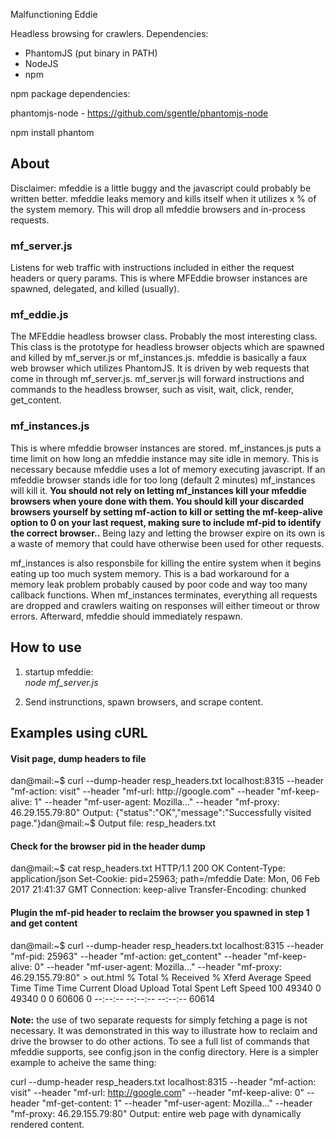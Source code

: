 Malfunctioning Eddie

Headless browsing for crawlers.
Dependencies:
- PhantomJS (put binary in PATH)
- NodeJS
- npm

npm package dependencies:

phantomjs-node - https://github.com/sgentle/phantomjs-node

npm install phantom
<h2>About</h2>
Disclaimer: mfeddie is a little buggy and the javascript could probably be written better.
mfeddie leaks memory and kills itself when it utilizes x % of the system memory.  This will
drop all mfeddie browsers and in-process requests.

<h3>mf_server.js</h3>Listens for web traffic with instructions included in either the request
headers or query params.  This is where MFEddie browser instances are spawned, delegated,
and killed (usually).

<h3>mf_eddie.js</h3>The MFEddie headless browser class.  Probably the most interesting class.
This class is the prototype for headless browser objects which are spawned and killed
by mf_server.js or mf_instances.js.  mfeddie is basically a faux web browser which 
utilizes PhantomJS.  It is driven by web requests that come in through
mf_server.js.  mf_server.js will forward instructions and commands to the headless browser,
such as visit, wait, click, render, get_content.

<h3>mf_instances.js</h3>
This is where mfeddie browser instances are stored.  mf_instances.js puts a time limit
on how long an mfeddie instance may site idle in memory.  This is necessary because mfeddie
uses a lot of memory executing javascript.  If
an mfeddie browser stands idle for too long (default 2 minutes) mf_instances 
will kill it.  <b>You should not rely on letting mf_instances kill your mfeddie browsers when 
youre done with them.  You should kill your discarded browsers yourself by 
setting mf-action to kill or setting the mf-keep-alive option to 0 on your last request, 
making sure to include mf-pid to identify the correct browser..</b> Being lazy and letting the browser 
expire on its own is a waste of memory that could have otherwise been used for other requests.

mf_instances is also responsbile for killing the entire system when it begins
eating up too much system memory. This is a bad workaround for a memory leak problem
probably caused by poor code and way too many callback functions.
When mf_instances terminates, everything all requests are dropped and crawlers waiting on
responses will either timeout or throw errors.  Afterward, mfeddie should immediately
respawn.


<h2>How to use</h2>

1. startup mfeddie:<br/>
<i>node mf_server.js</i>

2. Send instrunctions, spawn browsers, and scrape content.

<h2>Examples using cURL</h2>

<h4>Visit page, dump headers to file</h4>
dan@mail:~$ curl --dump-header resp_headers.txt localhost:8315 --header "mf-action: visit" --header "mf-url: http://google.com" --header "mf-keep-alive: 1" --header "mf-user-agent: Mozilla..." --header "mf-proxy: 46.29.155.79:80" 
Output: {"status":"OK","message":"Successfully visited page."}dan@mail:~$ 
Output file: resp_headers.txt

<h4>Check for the browser pid in the header dump</h4>
dan@mail:~$ cat resp_headers.txt 
HTTP/1.1 200 OK
Content-Type: application/json
Set-Cookie: pid=25963; path=/mfeddie
Date: Mon, 06 Feb 2017 21:41:37 GMT
Connection: keep-alive
Transfer-Encoding: chunked

<h4>Plugin the mf-pid header to reclaim the browser you spawned in step 1 and get content</h4>
dan@mail:~$ curl --dump-header resp_headers.txt localhost:8315 --header "mf-pid: 25963" --header "mf-action: get_content" --header "mf-keep-alive: 0" --header "mf-user-agent: Mozilla..." --header "mf-proxy: 46.29.155.79:80" > out.html 
  % Total    % Received % Xferd  Average Speed   Time    Time     Time  Current
                                 Dload  Upload   Total   Spent    Left  Speed
100 49340    0 49340    0     0  60606      0 --:--:-- --:--:-- --:--:-- 60614
<br/><br/>
<b>Note:</b> the use of two separate requests for simply fetching a page is not necessary.  
It was demonstrated in this way to illustrate how to reclaim and drive the browser 
to do other actions.  To see a full list of commands that mfeddie supports, see
config.json in the config directory.  Here is a simpler example to acheive the same thing:<br/>

curl --dump-header resp_headers.txt localhost:8315 --header "mf-action: visit" --header "mf-url: http://google.com" --header "mf-keep-alive: 0" --header "mf-get-content: 1" --header "mf-user-agent: Mozilla..." --header "mf-proxy: 46.29.155.79:80" 
Output: entire web page with dynamically rendered content.
